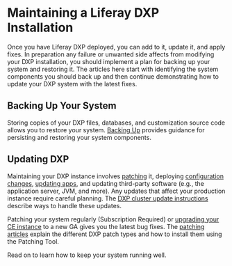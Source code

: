 # Maintaining a Liferay DXP Installation

Once you have Liferay DXP deployed, you can add to it, update it, and apply fixes. In preparation any failure or unwanted side affects from modifying your DXP installation, you should implement a plan for backing up your system and restoring it. The articles here start with identifying the system components you should back up and then continue demonstrating how to update your DXP system with the latest fixes. 

## Backing Up Your System

Storing copies of your DXP files, databases, and customization source code allows you to restore your system. [Backing Up](./02-backing-up.md) provides guidance for persisting and restoring your system components. 

## Updating DXP 

Maintaining your DXP instance involves [patching](./02-installing-patches/01-installing-patches.md) it, deploying [configuration changes](https://help.liferay.com/hc/en-us/articles/360029131651-Understanding-System-Configuration-Files), [updating apps](https://help.liferay.com/hc/en-us/articles/360029134911-Managing-and-Configuring-Apps), and updating third-party software (e.g., the application server, JVM, and more). Any updates that affect your production instance require careful planning. The [DXP cluster update instructions](../10-maintaining-clusters/01-maintaining-clustered-installations.md) describe ways to handle these updates.

Patching your system regularly (Subscription Required) or [upgrading your CE instance](./upgrading-to-liferay-dxp-7-2.md) to a new GA gives you the latest bug fixes. The [patching articles](./02-installing-patches/01-installing-patches.md) explain the different DXP patch types and how to install them using the Patching Tool. 

Read on to learn how to keep your system running well. 
